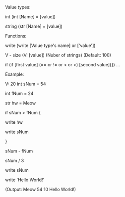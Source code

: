 Value types:

int (int [Name] = [value])

string (str [Name] = [value])



Functions:

write (write [Value type's name] or ['value'])

V - size (V: [value]) (Nuber of strings) (Default: 100)

if (if [first value] (== or != or < or >) [second value]{})
...



Example:

V: 20
int sNum = 54

int fNum = 24

str hw = Meow

if sNum > fNum
{

write hw

write sNum

}


sNum - fNum

sNum / 3


write sNum

write 'Hello World!'

(Output: Meow  54  10  Hello World!)
